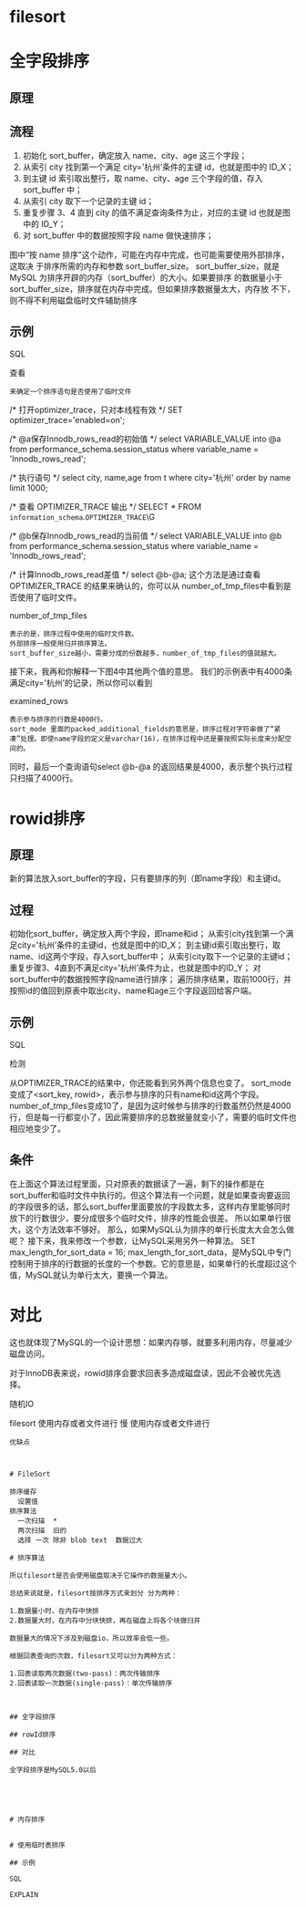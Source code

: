 # filesort





# 全字段排序

## 原理



## 流程

1. 初始化 sort_buffer，确定放入 name、city、age 这三个字段；
2. 从索引 city 找到第一个满足 city='杭州’条件的主键 id，也就是图中的 ID_X；
3. 到主键 id 索引取出整行，取 name、city、age 三个字段的值，存入 sort_buffer 中；
4. 从索引 city 取下一个记录的主键 id；
5. 重复步骤 3、4 直到 city 的值不满足查询条件为止，对应的主键 id 也就是图中的
ID_Y；
6. 对 sort_buffer 中的数据按照字段 name 做快速排序；

图中“按 name 排序”这个动作，可能在内存中完成，也可能需要使用外部排序，这取决
于排序所需的内存和参数 sort_buffer_size。
sort_buffer_size，就是 MySQL 为排序开辟的内存（sort_buffer）的大小。如果要排序
的数据量小于 sort_buffer_size，排序就在内存中完成。但如果排序数据量太大，内存放
不下，则不得不利用磁盘临时文件辅助排序



## 示例

SQL



查看



	来确定一个排序语句是否使用了临时文件


/* 打开optimizer_trace，只对本线程有效 */
SET optimizer_trace='enabled=on'; 

/* @a保存Innodb_rows_read的初始值 */
select VARIABLE_VALUE into @a from  performance_schema.session_status where variable_name = 'Innodb_rows_read';

/* 执行语句 */
select city, name,age from t where city='杭州' order by name limit 1000; 

/* 查看 OPTIMIZER_TRACE 输出 */
SELECT * FROM `information_schema`.`OPTIMIZER_TRACE`\G

/* @b保存Innodb_rows_read的当前值 */
select VARIABLE_VALUE into @b from performance_schema.session_status where variable_name = 'Innodb_rows_read';

/* 计算Innodb_rows_read差值 */
select @b-@a;
这个方法是通过查看 OPTIMIZER_TRACE 的结果来确认的，你可以从 number_of_tmp_files中看到是否使用了临时文件。



number_of_tmp_files

	表示的是，排序过程中使用的临时文件数。
	外部排序一般使用归并排序算法。
	sort_buffer_size越小，需要分成的份数越多，number_of_tmp_files的值就越大。


接下来，我再和你解释一下图4中其他两个值的意思。
我们的示例表中有4000条满足city='杭州’的记录，所以你可以看到 

examined_rows

	表示参与排序的行数是4000行。
	sort_mode 里面的packed_additional_fields的意思是，排序过程对字符串做了“紧凑”处理。即使name字段的定义是varchar(16)，在排序过程中还是要按照实际长度来分配空间的。
同时，最后一个查询语句select @b-@a 的返回结果是4000，表示整个执行过程只扫描了4000行。





# rowid排序


## 原理


新的算法放入sort_buffer的字段，只有要排序的列（即name字段）和主键id。


## 过程

初始化sort_buffer，确定放入两个字段，即name和id；
从索引city找到第一个满足city='杭州’条件的主键id，也就是图中的ID_X；
到主键id索引取出整行，取name、id这两个字段，存入sort_buffer中；
从索引city取下一个记录的主键id；
重复步骤3、4直到不满足city='杭州’条件为止，也就是图中的ID_Y；
对sort_buffer中的数据按照字段name进行排序；
遍历排序结果，取前1000行，并按照id的值回到原表中取出city、name和age三个字段返回给客户端。


## 示例


SQL 

检测


从OPTIMIZER_TRACE的结果中，你还能看到另外两个信息也变了。
sort_mode变成了<sort_key, rowid>，表示参与排序的只有name和id这两个字段。
number_of_tmp_files变成10了，是因为这时候参与排序的行数虽然仍然是4000行，但是每一行都变小了，因此需要排序的总数据量就变小了，需要的临时文件也相应地变少了。



## 条件

在上面这个算法过程里面，只对原表的数据读了一遍，剩下的操作都是在sort_buffer和临时文件中执行的。但这个算法有一个问题，就是如果查询要返回的字段很多的话，那么sort_buffer里面要放的字段数太多，这样内存里能够同时放下的行数很少，要分成很多个临时文件，排序的性能会很差。
所以如果单行很大，这个方法效率不够好。
那么，如果MySQL认为排序的单行长度太大会怎么做呢？
接下来，我来修改一个参数，让MySQL采用另外一种算法。
SET max_length_for_sort_data = 16;
max_length_for_sort_data，是MySQL中专门控制用于排序的行数据的长度的一个参数。它的意思是，如果单行的长度超过这个值，MySQL就认为单行太大，要换一个算法。



# 对比



这也就体现了MySQL的一个设计思想：如果内存够，就要多利用内存，尽量减少磁盘访问。

对于InnoDB表来说，rowid排序会要求回表多造成磁盘读，因此不会被优先选择。

随机IO









filesort
	 使用内存或者文件进行 慢
	 使用内存或者文件进行
	
	优缺点
	
	
	
	# FileSort
	
	排序缓存 
	  设置值
	排序算法
	  一次扫描  * 
	  两次扫描  旧的 
	  选择 一次 除非 blob text  数据过大
	
	# 排序算法
	
	所以filesort是否会使用磁盘取决于它操作的数据量大小。
	
	总结来说就是，filesort按排序方式来划分 分为两种：
	
	1.数据量小时，在内存中快排
	2.数据量大时，在内存中分块快排，再在磁盘上将各个块做归并
	
	数据量大的情况下涉及到磁盘io，所以效率会低一些。
	
	根据回表查询的次数，filesort又可以分为两种方式：
	
	1.回表读取两次数据(two-pass)：两次传输排序
	2.回表读取一次数据(single-pass)：单次传输排序
	
	
	
	## 全字段排序
	
	## rowId排序
	
	## 对比
	
	全字段排序是MySQL5.0以后
	
	
	
	
	
	# 内存排序
	
	
	# 使用临时表排序
	
	## 示例
	
	SQL
	
	EXPLAIN
  


